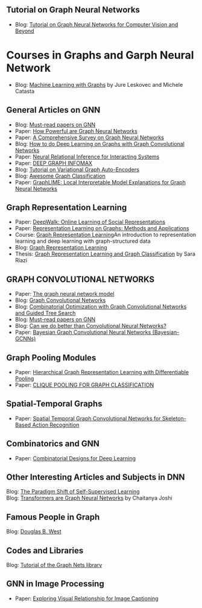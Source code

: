 
## <a name='tutorial'>Tutorial on Graph Neural Networks</a>
 * Blog: [Tutorial on Graph Neural Networks for Computer Vision and Beyond](https://medium.com/@BorisAKnyazev/tutorial-on-graph-neural-networks-for-computer-vision-and-beyond-part-1-3d9fada3b80d)
 
 # <a name='course'>Courses in Graphs and Garph Neural Network</a>
  * Blog: [Machine Learning with Graphs](http://web.stanford.edu/class/cs224w/index.html) by Jure Leskovec and Michele Catasta
 
## <a name='general'>General Articles on GNN</a>
 * Blog: [Must-read papers on GNN](https://github.com/thunlp/GNNPapers)
 * Paper: [How Powerful are Graph Neural Networks](https://arxiv.org/abs/1810.00826)
 * Paper: [A Comprehensive Survey on Graph Neural Networks](https://arxiv.org/abs/1901.00596)
 * Blog: [How to do Deep Learning on Graphs with Graph Convolutional Networks](https://towardsdatascience.com/how-to-do-deep-learning-on-graphs-with-graph-convolutional-networks-62acf5b143d0)
 * Paper: [Neural Relational Inference for Interacting Systems](https://arxiv.org/abs/1802.04687)
 * Paper: [DEEP GRAPH INFOMAX](https://arxiv.org/abs/1809.10341)
 * Blog: [Tutorial on Variational Graph Auto-Encoders](https://towardsdatascience.com/tutorial-on-variational-graph-auto-encoders-da9333281129)
 * Blog: [Awesome Graph Classification](https://github.com/benedekrozemberczki/awesome-graph-classification)
 * Paper: [GraphLIME: Local Interpretable Model Explanations for Graph Neural Networks](https://arxiv.org/abs/2001.06216)

## <a name='grepresentation'>Graph Representation Learning</a>
 * Paper: [DeepWalk: Online Learning of Social Representations](https://arxiv.org/abs/1403.6652)
 * Paper: [Representation Learning on Graphs: Methods and Applications](https://arxiv.org/abs/1709.05584)
 * Course: [Graph Representation Learning](https://cs.mcgill.ca/~wlh/comp766/index.html)An introduction to representation learning and deep learning with graph-structured data
 * Blog: [Graph Representation Learning](https://towardsdatascience.com/graph-representation-learning-dd64106c9763)
 * Thesis: [Graph Representation Learning and Graph Classification](https://www.cs.uoregon.edu/Reports/AREA-201706-Riazi.pdf) by Sara Riazi
 

## <a name='gcn'>GRAPH CONVOLUTIONAL NETWORKS</a>
  * Paper: [The graph neural network model](https://persagen.com/files/misc/scarselli2009graph.pdf) 
  * Blog: [Graph Convolutional Networks](http://tkipf.github.io/graph-convolutional-networks/)
  * Blog: [Combinatorial Optimization with Graph Convolutional Networks and Guided Tree Search](https://github.com/intel-isl/nphard)
  * Blog: [Must-read papers on GNN](https://github.com/thunlp/GNNPapers)
  * Blog: [Can we do better than Convolutional Neural Networks?](https://towardsdatascience.com/can-we-do-better-than-convolutional-neural-networks-46ed90fed807)
  * Paper: [Bayesian Graph Convolutional Neural Networks (Bayesian-GCNNs)](https://arxiv.org/abs/1811.11103v1)

## <a name='poolinggnn'>Graph Pooling Modules</a>
 * Paper: [Hierarchical Graph Representation Learning with Differentiable Pooling](https://arxiv.org/abs/1806.08804)
 * Paper: [CLIQUE POOLING FOR GRAPH CLASSIFICATION](https://rlgm.github.io/papers/56.pdf)

## <a name='spatial-temporal'>Spatial-Temporal Graphs</a>
 * Paper: [Spatial Temporal Graph Convolutional Networks for Skeleton-Based Action Recognition](https://arxiv.org/abs/1801.07455)
 
## <a name='combinatorics'>Combinatorics and GNN</a>
 * Paper: [Combinatorial Designs for Deep Learning](https://arxiv.org/abs/1809.08404)

## <a name='articles'>Other Interesting Articles and Subjects in DNN</a>
 Blog: [The Paradigm Shift of Self-Supervised Learning](https://medium.com/intuitionmachine/the-paradigm-shift-of-self-supervised-learning-744a6819ce08)<br/>
 Blog: [Transformers are Graph Neural Networks](https://graphdeeplearning.github.io/post/transformers-are-gnns/) by Chaitanya Joshi

## <a name="people">Famous People in Graph</a>
  Blog: [Douglas B. West](https://faculty.math.illinois.edu/~west/)

## <a name="code">Codes and Libraries</a>
 Blog: [Tutorial of the Graph Nets library](https://colab.research.google.com/github/deepmind/graph_nets/blob/master/graph_nets/demos/graph_nets_basics.ipynb#scrollTo=Tc355RxEak3h)
 
 ## <a name="image">GNN in Image Processing</a>
  * Paper: [Exploring Visual Relationship for Image Captioning](https://arxiv.org/abs/1809.07041)
